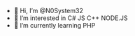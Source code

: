 - 👋 Hi, I’m @N0System32
- 👀 I’m interested in C# JS C++ NODE.JS
- 🌱 I’m currently learning PHP

<!---
N0System32/N0System32 is a ✨ special ✨ repository because its `README.md` (this file) appears on your GitHub profile.
You can click the Preview link to take a look at your changes.
--->

